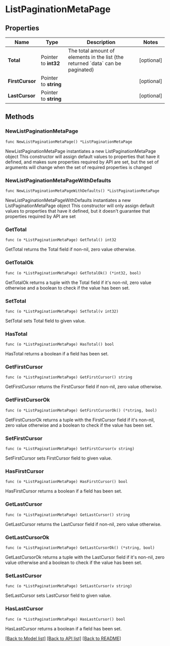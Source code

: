 # ListPaginationMetaPage

## Properties

Name | Type | Description | Notes
------------ | ------------- | ------------- | -------------
**Total** | Pointer to **int32** | The total amount of elements in the list (the returned &#x60;data&#x60; can be paginated) | [optional] 
**FirstCursor** | Pointer to **string** |  | [optional] 
**LastCursor** | Pointer to **string** |  | [optional] 

## Methods

### NewListPaginationMetaPage

`func NewListPaginationMetaPage() *ListPaginationMetaPage`

NewListPaginationMetaPage instantiates a new ListPaginationMetaPage object
This constructor will assign default values to properties that have it defined,
and makes sure properties required by API are set, but the set of arguments
will change when the set of required properties is changed

### NewListPaginationMetaPageWithDefaults

`func NewListPaginationMetaPageWithDefaults() *ListPaginationMetaPage`

NewListPaginationMetaPageWithDefaults instantiates a new ListPaginationMetaPage object
This constructor will only assign default values to properties that have it defined,
but it doesn't guarantee that properties required by API are set

### GetTotal

`func (o *ListPaginationMetaPage) GetTotal() int32`

GetTotal returns the Total field if non-nil, zero value otherwise.

### GetTotalOk

`func (o *ListPaginationMetaPage) GetTotalOk() (*int32, bool)`

GetTotalOk returns a tuple with the Total field if it's non-nil, zero value otherwise
and a boolean to check if the value has been set.

### SetTotal

`func (o *ListPaginationMetaPage) SetTotal(v int32)`

SetTotal sets Total field to given value.

### HasTotal

`func (o *ListPaginationMetaPage) HasTotal() bool`

HasTotal returns a boolean if a field has been set.

### GetFirstCursor

`func (o *ListPaginationMetaPage) GetFirstCursor() string`

GetFirstCursor returns the FirstCursor field if non-nil, zero value otherwise.

### GetFirstCursorOk

`func (o *ListPaginationMetaPage) GetFirstCursorOk() (*string, bool)`

GetFirstCursorOk returns a tuple with the FirstCursor field if it's non-nil, zero value otherwise
and a boolean to check if the value has been set.

### SetFirstCursor

`func (o *ListPaginationMetaPage) SetFirstCursor(v string)`

SetFirstCursor sets FirstCursor field to given value.

### HasFirstCursor

`func (o *ListPaginationMetaPage) HasFirstCursor() bool`

HasFirstCursor returns a boolean if a field has been set.

### GetLastCursor

`func (o *ListPaginationMetaPage) GetLastCursor() string`

GetLastCursor returns the LastCursor field if non-nil, zero value otherwise.

### GetLastCursorOk

`func (o *ListPaginationMetaPage) GetLastCursorOk() (*string, bool)`

GetLastCursorOk returns a tuple with the LastCursor field if it's non-nil, zero value otherwise
and a boolean to check if the value has been set.

### SetLastCursor

`func (o *ListPaginationMetaPage) SetLastCursor(v string)`

SetLastCursor sets LastCursor field to given value.

### HasLastCursor

`func (o *ListPaginationMetaPage) HasLastCursor() bool`

HasLastCursor returns a boolean if a field has been set.


[[Back to Model list]](../README.md#documentation-for-models) [[Back to API list]](../README.md#documentation-for-api-endpoints) [[Back to README]](../README.md)


